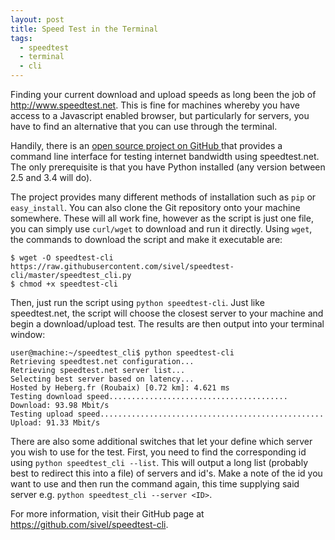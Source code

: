 ```yaml
---
layout: post
title: Speed Test in the Terminal
tags:
  - speedtest
  - terminal
  - cli
---
```


Finding your current download and upload speeds as long been the job of <http://www.speedtest.net>. This is fine for machines whereby you have access to a Javascript enabled browser, but particularly for servers, you have to find an alternative that you can use through the terminal.

Handily, there is an [open source project on GitHub ](https://github.com/sivel/speedtest-cli) that provides a command line interface for testing internet bandwidth using speedtest.net. The only prerequisite is that you have Python installed (any version between 2.5 and 3.4 will do).

The project provides many different methods of installation such as `pip` or `easy_install`. You can also clone the Git repository onto your machine somewhere. These will all work fine, however as the script is just one file, you can simply use `curl/wget` to download and run it directly. Using `wget`, the commands to download the script and make it executable are:

    $ wget -O speedtest-cli https://raw.githubusercontent.com/sivel/speedtest-cli/master/speedtest_cli.py
    $ chmod +x speedtest-cli

Then, just run the script using `python speedtest-cli`. Just like speedtest.net, the script will choose the closest server to your machine and begin a download/upload test. The results are then output into your terminal window:

    user@machine:~/speedtest_cli$ python speedtest-cli
    Retrieving speedtest.net configuration...
    Retrieving speedtest.net server list...
    Selecting best server based on latency...
    Hosted by Heberg.fr (Roubaix) [0.72 km]: 4.621 ms
    Testing download speed........................................
    Download: 93.98 Mbit/s
    Testing upload speed..................................................
    Upload: 91.33 Mbit/s

There are also some additional switches that let your define which server you wish to use for the test. First, you need to find the corresponding id using `python speedtest_cli --list`. This will output a long list (probably best to redirect this into a file) of servers and id's. Make a note of the id you want to use and then run the command again, this time supplying said server e.g. `python speedtest_cli --server <ID>`.

For more information, visit their GitHub page at <https://github.com/sivel/speedtest-cli>.
